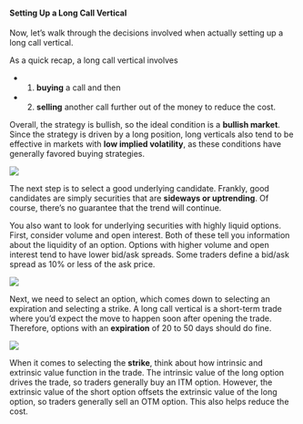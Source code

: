 #### Setting Up a Long Call Vertical

Now, let’s walk through the decisions involved when actually setting up a long call vertical.

As a quick recap, a long call vertical involves  

- 1) **buying** a call and then  
- 2) **selling** another call further out of the money to reduce the cost. 

Overall, the strategy is bullish, so the ideal condition is a **bullish market**. Since the strategy is driven by a long position, long verticals also tend to be effective in markets with  **low implied volatility**, as these conditions have generally favored buying strategies.

![](https://education.ameritrade.com/content/cms/images/BDTO_Lesson_5.40.01.jpg)

The next step is to select a good underlying candidate. Frankly, good candidates are simply securities that are  **sideways or uptrending**. Of course, there’s no guarantee that the trend will continue.

You also want to look for underlying securities with highly liquid options. First, consider volume and open interest. Both of these tell you information about the liquidity of an option. Options with higher volume and open interest tend to have lower bid/ask spreads. Some traders define a bid/ask spread as 10% or less of the ask price.

![](https://education.ameritrade.com/content/cms/images/BDTO_Lesson_5.40.02.jpg)

Next, we need to select an option, which comes down to selecting an expiration and selecting a strike. A long call vertical is a short-term trade where you’d expect the move to happen soon after opening the trade. Therefore, options with an  **expiration**  of 20 to 50 days should do fine.

![](https://education.ameritrade.com/content/cms/images/BDTO_Lesson_5.40.03.jpg)

When it comes to selecting the  **strike**, think about how intrinsic and extrinsic value function in the trade. The intrinsic value of the long option drives the trade, so traders generally buy an ITM option. However, the extrinsic value of the short option offsets the extrinsic value of the long option, so traders generally sell an OTM option. This also helps reduce the cost.


<!--stackedit_data:
eyJoaXN0b3J5IjpbLTE1NzExNTk2OTNdfQ==
-->